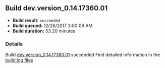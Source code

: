## Build dev.version_0.14.17360.01
- **Build result:** `succeeded`
- **Build queued:** 12/26/2017 3:00:09 AM
- **Build duration:** 53.20 minutes
### Details
Build [dev.version_0.14.17360.01](https://winappstudio.visualstudio.com/web/build.aspx?pcguid=a4ef43be-68ce-4195-a619-079b4d9834c2&builduri=vstfs%3a%2f%2f%2fBuild%2fBuild%2f24534) succeeded
Find detailed information in the [build log files](https://uwpctdiags.blob.core.windows.net/buildlogs/dev.version_0.14.17360.01_logs.zip)
